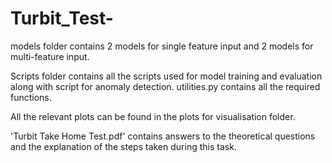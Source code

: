 # Turbit_Test-

models folder contains 2 models for single feature input and 2 models for multi-feature input.

Scripts folder contains all the scripts used for model training and evaluation along with script for anomaly detection.
utilities.py contains all the required functions.

All the relevant plots can be found in the plots for visualisation folder.

'Turbit Take Home Test.pdf' contains answers to the theoretical questions and the explanation of the steps taken during this task.

